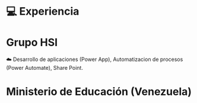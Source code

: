 # 💻 Experiencia
# Grupo HSI 
☁️ Desarrollo de aplicaciones (Power App), Automatizacion de procesos (Power Automate), Share Point.
#
# Ministerio de Educación (Venezuela)

